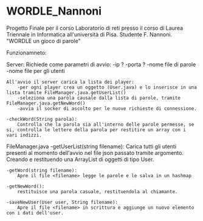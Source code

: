 # WORDLE_Nannoni
 Progetto Finale per il corso Laboratorio di reti presso il corso di Laurea Triennale in Informatica all'università di Pisa. Studente F. Nannoni. "WORDLE un gioco di parole"


Funzionamneto:

Server:
    Richiede come parametri di avvio:
        -ip ?
        -porta ?
        -nome file di parole
        -nome file per gli utenti


    All'avvio il server carica la lista dei player:
        -per ogni player crea un oggetto (User.java) e lo inserisce in una lista tramite FileManager.java.getUserList()
        -seleziona una parola causale dalla lista di parole, tramite FileManager.java.getNewWord()
        -avvia il socker di ascolto per le nuove richieste di connessione.

    -checkWord(String parola):
        Controlla che la parola sia all'interno delle parole permesse, se si, controlla le lettere della parola per restitire un array con i vari indizzi.

FileManager.java
    -getUserList(string filename):
        Carica tutti gli utenti presenti al momento dell'avvio nel file json passato tramite argomento. 
        Creando e restituendo una ArrayList di oggetti di tipo User.

    -getWord(string filename):
        Apre il file <filename> legge le parole e le salva in un hashmap

    -getNewWord():
        restituisce una parola casuale, restituendola al chiamante.

    -saveNewUser(User user, String filename):
        Apre il file <filename> in scrittura e aggiunge un nuovo elemento con i dati dell'user.